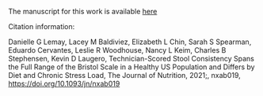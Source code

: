 The manuscript for this work is available [here](https://doi.org/10.1093/jn/nxab019)   
    
Citation information:   
  
Danielle G Lemay, Lacey M Baldiviez, Elizabeth L Chin, Sarah S Spearman, Eduardo Cervantes, Leslie R Woodhouse, Nancy L Keim, Charles B Stephensen, Kevin D Laugero, Technician-Scored Stool Consistency Spans the Full Range of the Bristol Scale in a Healthy US Population and Differs by Diet and Chronic Stress Load, The Journal of Nutrition, 2021;, nxab019, https://doi.org/10.1093/jn/nxab019  
